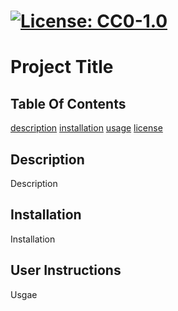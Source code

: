 
  
  # [![License: CC0-1.0](https://licensebuttons.net/l/zero/1.0/80x15.png)](http://creativecommons.org/publicdomain/zero/1.0/)
  # Project Title

  ## Table Of Contents
  [description](#description)
  [installation](#installation)
  [usage](#usage)
  [license](#license)
  
  
  ## Description
  Description

  ## Installation
  Installation

  ## User Instructions
  Usgae

  
